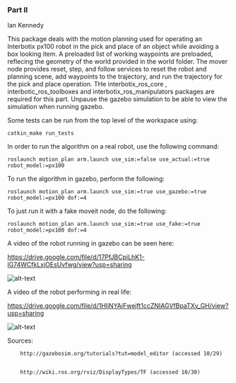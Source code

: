 ### Part II

Ian Kennedy

This package deals with the motion planning used for operating an Interbotix px100 robot in the pick and place of an object while avoiding a box looking item. A preloaded list of working waypoints are preloaded, reflecing the geometry of the world provided in the world folder. The mover node provides reset, step, and follow services to reset the robot and planning scene, add waypoints to the trajectory, and run the trajectory for the pick and place operation. THe interbotix_ros_core , interbotic_ros_toolboxes and interbotix_ros_manipulators packages are required for this part. Unpause the gazebo simulation to be able to view the simulation when running gazebo. 


Some tests can be run from the top level of the workspace using:


`catkin_make run_tests`


In order to run the algorithm on a real robot, use the following command:

`roslaunch motion_plan arm.launch use_sim:=false use_actual:=true robot_model:=px100`


To run the algorithm in gazebo, perform the following:

`roslaunch motion_plan arm.launch use_sim:=true use_gazebo:=true robot_model:=px100 dof:=4`


To just run it with a fake moveit node, do the following:

`roslaunch motion_plan arm.launch use_sim:=true use_fake:=true robot_model:=px100 dof:=4`


A video of the robot running in gazebo can be seen here:

https://drive.google.com/file/d/17PfJBCpiLhK1-lG74WCfkLxjOEsUvfwg/view?usp=sharing

![alt-text](https://github.com/ianpkennedy/EmbeddedProgramming/blob/main/BasicCircuitPIC32/example.gif)


A video of the robot performing in real life:

https://drive.google.com/file/d/1HljNYAiFwejft1ccZNIAGVfBpaTXv_GH/view?usp=sharing

![alt-text](https://github.com/ianpkennedy/EmbeddedProgramming/blob/main/BasicCircuitPIC32/example.gif)


Sources:

        http://gazebosim.org/tutorials?tut=model_editor (accessed 10/29)


        http://wiki.ros.org/rviz/DisplayTypes/TF (accessed 10/30)